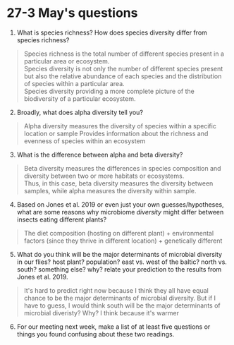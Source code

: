 # 27-3 May's questions
1. What is species richness? How does species diversity differ from species richness? 
> Species richness is the total number of different species present in a particular area or ecosystem. \
Species diversity is not only the number of different species present but also the relative abundance of each species and the distribution of species within a particular area. \
Species diversity providing a more complete picture of the biodiversity of a particular ecosystem.
2. Broadly, what does alpha diversity tell you? 
> Alpha diversity measures the diversity of species within a specific location or sample
> Provides information about the richness and evenness of species within an ecosystem
3. What is the difference between alpha and beta diversity? 
>  Beta diversity measures the differences in species composition and diversity between two or more habitats or ecosystems. \
Thus, in this case, beta diversity measures the diversity between samples, while alpha measures the diversity within sample.
4. Based on Jones et al. 2019 or even just your own guesses/hypotheses, what are some reasons why microbiome *diversity* might differ between insects eating different plants? 
> The diet composition (hosting on different plant) + environmental factors (since they thrive in different location) + genetically different
5. What do you think will be the major determinants of microbial diversity in our flies? host plant? population? east vs. west of the baltic? north vs. south? something else? why? relate your prediction to the results from Jones et al. 2019. 
> It's hard to predict right now because I think they all have equal chance to be the major determinants of microbial diversity.
> But if I have to guess, I would think south will be the major determinants of microbial diveristy? Why? I think because it's warmer
6. For our meeting next week, make a list of at least five questions or things you found confusing about these two readings. 